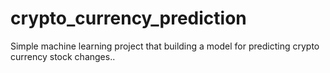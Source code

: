 # crypto_currency_prediction
Simple machine learning project that building a model for predicting crypto currency stock changes..
